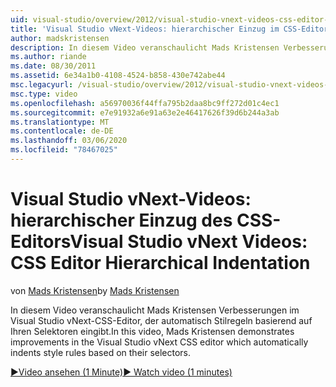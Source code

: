 ```yaml
---
uid: visual-studio/overview/2012/visual-studio-vnext-videos-css-editor-hierarchical-indentation
title: 'Visual Studio vNext-Videos: hierarchischer Einzug im CSS-Editor | Microsoft-Dokumentation'
author: madskristensen
description: In diesem Video veranschaulicht Mads Kristensen Verbesserungen im Visual Studio vNext CSS-Editor, der automatisch Stilregeln auf der Grundlage Ihrer Auswahl...
ms.author: riande
ms.date: 08/30/2011
ms.assetid: 6e34a1b0-4108-4524-b858-430e742abe44
msc.legacyurl: /visual-studio/overview/2012/visual-studio-vnext-videos-css-editor-hierarchical-indentation
msc.type: video
ms.openlocfilehash: a56970036f44ffa795b2daa8bc9ff272d01c4ec1
ms.sourcegitcommit: e7e91932a6e91a63e2e46417626f39d6b244a3ab
ms.translationtype: MT
ms.contentlocale: de-DE
ms.lasthandoff: 03/06/2020
ms.locfileid: "78467025"
---
```

# <a name="visual-studio-vnext-videos-css-editor-hierarchical-indentation"></a><span data-ttu-id="5f0a7-103">Visual Studio vNext-Videos: hierarchischer Einzug des CSS-Editors</span><span class="sxs-lookup"><span data-stu-id="5f0a7-103">Visual Studio vNext Videos: CSS Editor Hierarchical Indentation</span></span>

<span data-ttu-id="5f0a7-104">von [Mads Kristensen](https://github.com/madskristensen)</span><span class="sxs-lookup"><span data-stu-id="5f0a7-104">by [Mads Kristensen](https://github.com/madskristensen)</span></span>

<span data-ttu-id="5f0a7-105">In diesem Video veranschaulicht Mads Kristensen Verbesserungen im Visual Studio vNext-CSS-Editor, der automatisch Stilregeln basierend auf Ihren Selektoren eingibt.</span><span class="sxs-lookup"><span data-stu-id="5f0a7-105">In this video, Mads Kristensen demonstrates improvements in the Visual Studio vNext CSS editor which automatically indents style rules based on their selectors.</span></span>

[<span data-ttu-id="5f0a7-106">&#9654;Video ansehen (1 Minute)</span><span class="sxs-lookup"><span data-stu-id="5f0a7-106">&#9654; Watch video (1 minutes)</span></span>](https://channel9.msdn.com/Blogs/ASP-NET-Site-Videos/visual-studio-vnext-videos-css-editor-hierarchical-indentation)

